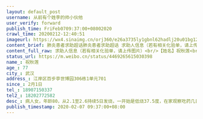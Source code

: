 ```yaml
---
layout: default_post
username: 从前有个姓李的帅小伙他
user_verify: forward
publish_time: FriFeb0709:37:00+08002020
crawl_time: 20200212-12:40:51
imageurl: https://wx4.sinaimg.cn/orj360/e26a3735ly1gbnl62hadlj20u01bg121.jpg,https://wx1.sinaimg.cn/orj360/e26a3735ly1gbnl62yhxfj20kb0nmmzk.jpg
content_brief: 肺炎患者求助超话肺炎患者求助超话 求助人信息（若有相关化验单，请上传图片）【姓名】祝秋莲【年龄】77【所在城市】武汉【所在小区、社区】江岸区百步亭世博园306栋1单元701【患病时间】2月1日【联系方式】18907150337【其他紧急联系人】18202772582【病情描述】病人女，年龄80，从2. ...全文
content_full_raw: 求助人信息（若有相关化验单，请上传图片）<br/>【姓名】祝秋莲<br/>【年龄】77<br/>【所在城市】武汉<br/>【所在小区、社区】江岸区百步亭世博园306栋1单元701<br/>【患病时间】2月1日<br/>【联系方式】18907150337<br/>【其他紧急联系人】18202772582<br/>【病情描述】病人女，年龄80，从2.1至2.6持续5日发烧，一开始是低烧37.5度，在家观察吃药几日后不见控制，全身无力，意识模糊，甚至无力说话，5天基本都没有吃饭。今日高烧至38.4度后，送至江岸区普仁医院检查，拍了CT做了查血，CT显示病毒性肺炎，左肺基本全白，反应蛋白极高。医生表示大概率是新型冠状病毒，很危险，需要尽快入院治疗。但在此之前需要进行核酸检测，遂去社区排队后，社区表示他们那边很慢才能排到，因老年人情况很差，同时患有哮喘，支气管炎，高血压等基础疾病。情况比较危急，社区要求我们自己也尽量寻找方法能做核酸检测。在此求助大家。恳请各位好心人能帮我们一把。🙏🙏🙏
status_url: https://m.weibo.cn/status/4469265615030398
name_: 祝秋莲
age_: 77
city_: 武汉
address_: 江岸区百步亭世博园306栋1单元701
since_: 2月1日
tel_: 18907150337
tel2_: 18202772582
desc_: 病人女，年龄80，从2.1至2.6持续5日发烧，一开始是低烧37.5度，在家观察吃药几日后不见控制，全身无力，意识模糊，甚至无力说话，5天基本都没有吃饭。今日高烧至38.4度后，送至江岸区普仁医院检查，拍了CT做了查血，CT显示病毒性肺炎，左肺基本全白，反应蛋白极高。医生表示大概率是新型冠状病毒，很危险，需要尽快入院治疗。但在此之前需要进行核酸检测，遂去社区排队后，社区表示他们那边很慢才能排到，因老年人情况很差，同时患有哮喘，支气管炎，高血压等基础疾病。情况比较危急，社区要求我们自己也尽量寻找方法能做核酸检测。在此求助大家。恳请各位好心人能帮我们一把。🙏🙏🙏
publish_timestamp: 2020-02-07 09:37:00+08:00
---
```

